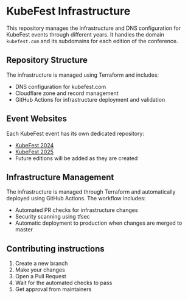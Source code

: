 # KubeFest Infrastructure

This repository manages the infrastructure and DNS configuration for KubeFest events through different years. It handles the domain `kubefest.com` and its subdomains for each edition of the conference.

## Repository Structure

The infrastructure is managed using Terraform and includes:

- DNS configuration for kubefest.com
- Cloudflare zone and record management
- GitHub Actions for infrastructure deployment and validation

## Event Websites

Each KubeFest event has its own dedicated repository:

- [KubeFest 2024](https://github.com/cloudnativerioja/kubefest-2024)
- [KubeFest 2025](https://github.com/cloudnativerioja/kubefest-2025)
- Future editions will be added as they are created

## Infrastructure Management

The infrastructure is managed through Terraform and automatically deployed using GitHub Actions. The workflow includes:

- Automated PR checks for infrastructure changes
- Security scanning using tfsec
- Automatic deployment to production when changes are merged to master

## Contributing instructions

1. Create a new branch
2. Make your changes
3. Open a Pull Request
4. Wait for the automated checks to pass
5. Get approval from maintainers
